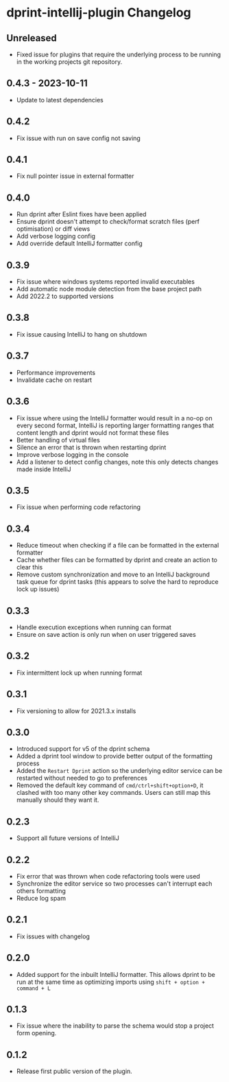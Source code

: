 <!-- Keep a Changelog guide -> https://keepachangelog.com -->

# dprint-intellij-plugin Changelog

## Unreleased
- Fixed issue for plugins that require the underlying process to be running in the working projects git repository.

## 0.4.3 - 2023-10-11
- Update to latest dependencies

## 0.4.2
- Fix issue with run on save config not saving

## 0.4.1
- Fix null pointer issue in external formatter

## 0.4.0
- Run dprint after Eslint fixes have been applied
- Ensure dprint doesn't attempt to check/format scratch files (perf optimisation) or diff views
- Add verbose logging config
- Add override default IntelliJ formatter config

## 0.3.9
- Fix issue where windows systems reported invalid executables
- Add automatic node module detection from the base project path
- Add 2022.2 to supported versions

## 0.3.8
- Fix issue causing IntelliJ to hang on shutdown

## 0.3.7
- Performance improvements
- Invalidate cache on restart

## 0.3.6
- Fix issue where using the IntelliJ formatter would result in a no-op on every second format, IntelliJ is reporting larger formatting ranges that content length and dprint would not format these files
- Better handling of virtual files
- Silence an error that is thrown when restarting dprint
- Improve verbose logging in the console
- Add a listener to detect config changes, note this only detects changes made inside IntelliJ

## 0.3.5
- Fix issue when performing code refactoring

## 0.3.4
- Reduce timeout when checking if a file can be formatted in the external formatter
- Cache whether files can be formatted by dprint and create an action to clear this
- Remove custom synchronization and move to an IntelliJ background task queue for dprint tasks (this appears to solve the hard to reproduce lock up issues)

## 0.3.3
- Handle execution exceptions when running can format
- Ensure on save action is only run when on user triggered saves

## 0.3.2
- Fix intermittent lock up when running format

## 0.3.1
- Fix versioning to allow for 2021.3.x installs

## 0.3.0
- Introduced support for v5 of the dprint schema
- Added a dprint tool window to provide better output of the formatting process
- Added the `Restart Dprint` action so the underlying editor service can be restarted without needed to go to preferences
- Removed the default key command of `cmd/ctrl+shift+option+D`, it clashed with too many other key commands. Users can still map this manually should they want it.

## 0.2.3
- Support all future versions of IntelliJ

## 0.2.2
- Fix error that was thrown when code refactoring tools were used
- Synchronize the editor service so two processes can't interrupt each others formatting
- Reduce log spam

## 0.2.1
- Fix issues with changelog

## 0.2.0
- Added support for the inbuilt IntelliJ formatter. This allows dprint to be run at the same time as optimizing imports
  using `shift + option + command + L`

## 0.1.3
- Fix issue where the inability to parse the schema would stop a project form opening.

## 0.1.2
- Release first public version of the plugin.
